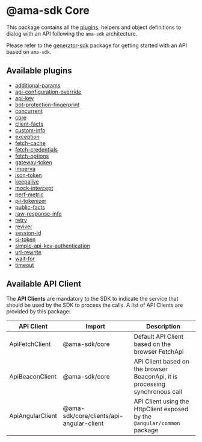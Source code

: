 # @ama-sdk Core

This package contains all the [plugins](/packages/@ama-sdk/core/src/plugins), helpers and object definitions to dialog with an API following the `ama-sdk` architecture.

Please refer to the [generator-sdk](/packages/@ama-sdk/generator-sdk/README.md) package for getting started with an API based on `ama-sdk`.

## Available plugins

- [additional-params](/packages/@ama-sdk/core/src/plugins/additional-params)
- [api-configuration-override](/packages/@ama-sdk/core/src/plugins/api-configuration-override)
- [api-key](/packages/@ama-sdk/core/src/plugins/api-key)
- [bot-protection-fingerprint](/packages/@ama-sdk/core/src/plugins/bot-protection-fingerprint)
- [concurrent](/packages/@ama-sdk/core/src/plugins/concurrent)
- [core](/packages/@ama-sdk/core/src/plugins/core)
- [client-facts](/packages/@ama-sdk/core/src/plugins/client-facts)
- [custom-info](/packages/@ama-sdk/core/src/plugins/custom-info)
- [exception](/packages/@ama-sdk/core/src/plugins/exception)
- [fetch-cache](/packages/@ama-sdk/core/src/plugins/fetch-cache)
- [fetch-credentials](/packages/@ama-sdk/core/src/plugins/fetch-credentials)
- [fetch-options](/packages/@ama-sdk/core/src/plugins/fetch-options)
- [gateway-token](/packages/@ama-sdk/core/src/plugins/gateway-token)
- [imperva](/packages/@ama-sdk/core/src/plugins/imperva)
- [json-token](/packages/@ama-sdk/core/src/plugins/json-token)
- [keepalive](/packages/@ama-sdk/core/src/plugins/keepalive)
- [mock-intercept](/packages/@ama-sdk/core/src/plugins/mock-intercept)
- [perf-metric](/packages/@ama-sdk/core/src/plugins/perf-metric)
- [pii-tokenizer](/packages/@ama-sdk/core/src/plugins/pii-tokenizer)
- [public-facts](/packages/@ama-sdk/core/src/plugins/public-facts)
- [raw-response-info](/packages/@ama-sdk/core/src/plugins/raw-response-info)
- [retry](/packages/@ama-sdk/core/src/plugins/retry)
- [reviver](/packages/@ama-sdk/core/src/plugins/reviver)
- [session-id](/packages/@ama-sdk/core/src/plugins/session-id)
- [si-token](/packages/@ama-sdk/core/src/plugins/si-token)
- [simple-api-key-authentication](/packages/@ama-sdk/core/src/plugins/simple-api-key-authentication)
- [url-rewrite](/packages/@ama-sdk/core/src/plugins/url-rewrite)
- [wait-for](/packages/@ama-sdk/core/src/plugins/wait-for)
- [timeout](/packages/@ama-sdk/core/src/plugins/timeout)

## Available API Client

The **API Clients** are mandatory to the SDK to indicate the service that should be used by the SDK to process the calls.
A list of API Clients are provided by this package:

| API Client       | Import                                   | Description                                                                    |
|------------------|------------------------------------------|--------------------------------------------------------------------------------|
| ApiFetchClient   | @ama-sdk/core                            | Default API Client based on the browser FetchApi                               |
| ApiBeaconClient  | @ama-sdk/core                            | API Client based on the browser BeaconApi, it is processing synchronous call   |
| ApiAngularClient | @ama-sdk/core/clients/api-angular-client | API Client using the HttpClient exposed by the `@angular/common` package       |
